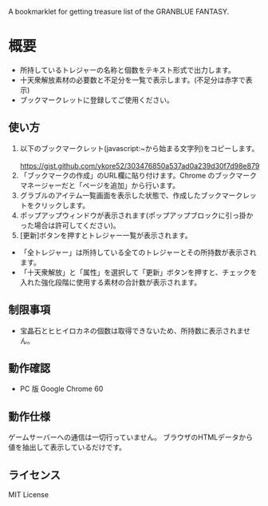 A bookmarklet for getting treasure list of the GRANBLUE FANTASY.

# 概要
* 所持しているトレジャーの名称と個数をテキスト形式で出力します。
* 十天衆解放素材の必要数と不足分を一覧で表示します。(不足分は赤字で表示)
* ブックマークレットに登録してご使用ください。

## 使い方
1. 以下のブックマークレット(javascript:~から始まる文字列)をコピーします。
   https://gist.github.com/ykore52/303476850a537ad0a239d30f7d98e879
1. 「ブックマークの作成」のURL欄に貼り付けます。Chrome のブックマークマネージャーだと「ページを追加」から行います。
1. グラブルのアイテム一覧画面を表示した状態で、作成したブックマークレットをクリックします。
1. ポップアップウィンドウが表示されます(ポップアップブロックに引っ掛かった場合は許可してください)。
1. [更新]ボタンを押すとトレジャー一覧が表示されます。

* 「全トレジャー」は所持している全てのトレジャーとその所持数が表示されます。
* 「十天衆解放」と「属性」を選択して「更新」ボタンを押すと、チェックを入れた強化段階に使用する素材の合計数が表示されます。

## 制限事項
* 宝晶石とヒヒイロカネの個数は取得できないため、所持数に表示されません。

## 動作確認
* PC 版 Google Chrome 60

## 動作仕様
ゲームサーバーへの通信は一切行っていません。
ブラウザのHTMLデータから値を抽出して表示しているだけです。

## ライセンス
MIT License
